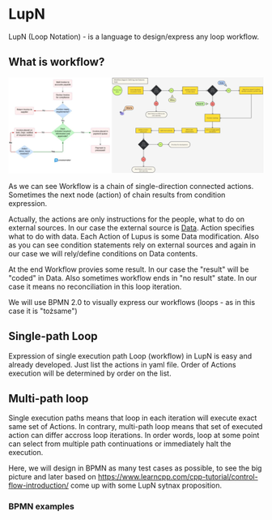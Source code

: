 # LupN
LupN (Loop Notation) - is a language to design/express any loop workflow.

## What is workflow?
![](../_img/28.png)

As we can see Workflow is a chain of single-direction connected actions. Sometimes the next node (action) of chain results from condition expression.

Actually, the actions are only instructions for the people, what to do on external sources. In our case the external source is [Data](data-concept.md). Action specifies what to do with data. Each Action of Lupus is some Data modification. Also as you can see condition statements rely on external sources and again in our case we will rely/define conditions on Data contents. 

At the end Workflow provies some result. In our case the "result" will be "coded" in Data. Also sometimes workflow ends in "no result" state. In our case it means no reconciliation in this loop iteration.

We will use BPMN 2.0 to visually express our workflows (loops - as in this case it is "tożsame")

## Single-path Loop

Expression of single execution path Loop (workflow) in LupN is easy and already developed. Just list the actions in yaml file. Order of Actions execution will be determined by order on the list.

## Multi-path loop

Single execution paths means that loop in each iteration will execute exact same set of Actions. In contrary, multi-path loop means that set of executed action can differ accross loop iterations. In order words, loop at some point can select from multiple path continuations or immediately halt the execution.

Here, we will design in BPMN as many test cases as possible, to see the big picture and later based on https://www.learncpp.com/cpp-tutorial/control-flow-introduction/ come up with some LupN sytnax proposition.

### BPMN examples